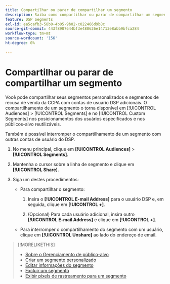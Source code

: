 ```yaml
---
title: Compartilhar ou parar de compartilhar um segmento
description: Saiba como compartilhar ou parar de compartilhar um segmento de recusa de venda personalizado ou do CCPA com outras contas de usuário do DSP.
feature: DSP Segments
exl-id: ea5cafb3-58b0-4b05-9b02-c022466d9b8c
source-git-commit: 443f8907644bf3e480626e14713e8abb9bfca284
workflow-type: tm+mt
source-wordcount: '156'
ht-degree: 0%

---
```


# Compartilhar ou parar de compartilhar um segmento

Você pode compartilhar seus segmentos personalizados e segmentos de recusa de venda da CCPA com contas de usuário DSP adicionais. O compartilhamento de um segmento o torna disponível em [!UICONTROL Audiences] > [!UICONTROL Segments] e no [!UICONTROL Custom Segments] nos posicionamentos dos usuários especificados e nos públicos-alvo reutilizáveis.

Também é possível interromper o compartilhamento de um segmento com outras contas de usuário do DSP.

1. No menu principal, clique em **[!UICONTROL Audiences]** > **[!UICONTROL Segments]**.

1. Mantenha o cursor sobre a linha de segmento e clique em **[!UICONTROL Share]**.

1. Siga um destes procedimentos:

   * Para compartilhar o segmento:

      1. Insira o **[!UICONTROL E-mail Address]** para o usuário DSP e, em seguida, clique em **[!UICONTROL +]**.

      1. (Opcional) Para cada usuário adicional, insira outro **[!UICONTROL E-mail Address]** e clique em **[!UICONTROL +]**.
   * Para interromper o compartilhamento do segmento com um usuário, clique em **[!UICONTROL Unshare]** ao lado do endereço de email.


>[!MORELIKETHIS]
>
>* [Sobre o Gerenciamento de público-alvo](audience-about.md)
>* [Criar um segmento personalizado](custom-segment-create.md)
>* [Editar informações do segmento](segment-edit.md)
>* [Excluir um segmento](segment-delete.md)
>* [Exibir pixels de rastreamento para um segmento](segment-view-pixels.md)

